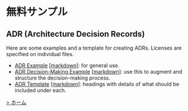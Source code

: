 # 無料サンプル

## ADR (Architecture Decision Records)
Here are some examples and a template for creating ADRs. Licenses are specified on individual files.
- [ADR Example](assets/ADR-example.md) [[markdown]](https://raw.githubusercontent.com/tekiegirl/communicationpatterns/main/assets/ADR-example.md): for general use.
- [ADR Decision-Making Example](assets/ADR-example-decision-making.md) [[markdown]](https://raw.githubusercontent.com/tekiegirl/communicationpatterns/main/assets/ADR-example-decision-making.md): use this to augment and structure the decision-making process.
- [ADR Template](assets/ADR-template.md) [[markdown]](https://raw.githubusercontent.com/tekiegirl/communicationpatterns/main/assets/ADR-template.md): headings with details of what should be included under each.

[> ホーム](README.md)